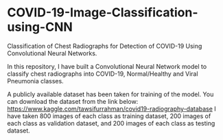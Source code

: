 # COVID-19-Image-Classification-using-CNN
Classification of Chest Radiographs for Detection of COVID-19 Using Convolutional Neural Networks.

In this repository, I have built a Convolutional Neural Network model to classify chest radiographs into COVID-19, Normal/Healthy and Viral Pneumonia classes.

A publicly available dataset has been taken for training of the model. You can download the dataset from the link below:
https://www.kaggle.com/tawsifurrahman/covid19-radiography-database
I have taken 800 images of each class as training dataset, 200 images of each class as validation dataset, and 200 images of each class as testing dataset.

